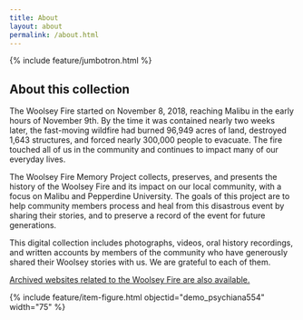 ```yaml
---
title: About
layout: about
permalink: /about.html
---
```

{% include feature/jumbotron.html %} 

## About this collection

The Woolsey Fire started on November 8, 2018, reaching Malibu in the early hours of November 9th. By the time it was contained nearly two weeks later, the fast-moving wildfire had burned 96,949 acres of land, destroyed 1,643 structures, and forced nearly 300,000 people to evacuate. The fire touched all of us in the community and continues to impact many of our everyday lives.

The Woolsey Fire Memory Project collects, preserves, and presents the history of the Woolsey Fire and its impact on our local community, with a focus on Malibu and Pepperdine University. The goals of this project are to help community members process and heal from this disastrous event by sharing their stories, and to preserve a record of the event for future generations.

This digital collection includes photographs, videos, oral history recordings, and written accounts by members of the community who have generously shared their Woolsey stories with us. We are grateful to each of them.

[Archived websites related to the Woolsey Fire are also available.](https://archive-it.org/collections/11537)

{% include feature/item-figure.html objectid="demo_psychiana554" width="75" %} 

